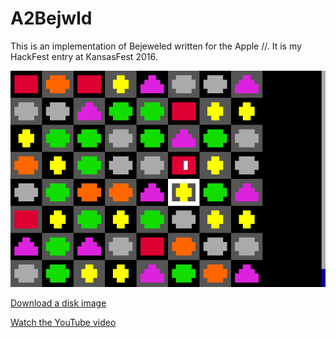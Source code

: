 A2Bejwld
========

This is an implementation of Bejeweled written for the Apple //.  It is my HackFest entry at KansasFest 2016.

![A2Bejwld Screenshot](/a2bejwld.png "A2Bejwld Screenshot")

[Download a disk image](https://github.com/jeremysrand/a2bejwld/releases/download/2.0/a2bejwld.dsk)

[Watch the YouTube video](https://youtu.be/yseAGBzREik)
